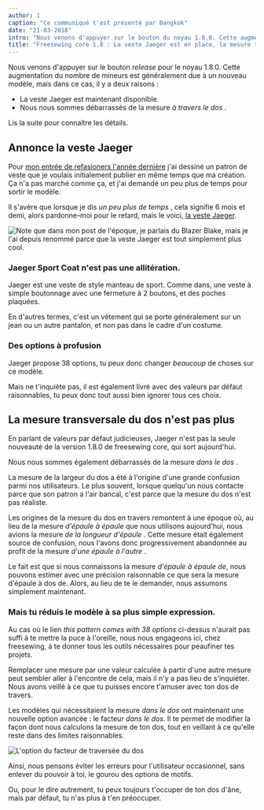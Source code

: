 ```yaml
---
author: 1
caption: "Ce communiqué t'est présenté par Bangkok"
date: "21-03-2018"
intro: "Nous venons d'appuyer sur le bouton du noyau 1.8.0. Cette augmentation du nombre de mineurs est généralement due à un nouveau modèle, mais dans ce cas, il y a deux raisons :"
title: "Freesewing core 1.8 : La veste Jaeger est en place, la mesure transversale du dos est supprimée."
---
```



Nous venons d'appuyer sur le bouton *release* pour le noyau 1.8.0. Cette augmentation du nombre de mineurs est généralement due à un nouveau modèle, mais dans ce cas, il y a deux raisons :

 - La veste Jaeger [](/patterns/jaeger) est maintenant disponible.
 - Nous nous sommes débarrassés de la mesure *à travers le dos* .

Lis la suite pour connaître les détails.

## Annonce la veste Jaeger

Pour [mon entrée de refasioners l'année dernière](/blog/the-refashioners-2017/) j'ai dessiné un patron de veste que je voulais initialement publier en même temps que ma création. Ça n'a pas marché comme ça, et j'ai demandé un peu plus de temps pour sortir le modèle.

Il s'avère que lorsque je dis *un peu plus de temps* , cela signifie 6 mois et demi, alors pardonne-moi pour le retard, mais le voici, [la veste Jaeger](/designs/jaeger).

![Note que dans mon post de l'époque, je parlais du Blazer Blake, mais je l'ai depuis renommé parce que la veste Jaeger est tout simplement plus cool.](https://posts.freesewing.org/uploads/jaeger_1cb91a3cd3.jpg)



### Jaeger Sport Coat n'est pas une allitération.

Jaeger est une veste de style manteau de sport. Comme dans, une veste à simple boutonnage avec une fermeture à 2 boutons, et des poches plaquées.

En d'autres termes, c'est un vêtement qui se porte généralement sur un jean ou un autre pantalon, et non pas dans le cadre d'un costume.

### Des options à profusion

Jaeger propose 38 options, tu peux donc changer *beaucoup* de choses sur ce modèle.

Mais ne t'inquiète pas, il est également livré avec des valeurs par défaut raisonnables, tu peux donc tout aussi bien ignorer tous ces choix.

## La mesure transversale du dos n'est pas plus

En parlant de valeurs par défaut judicieuses, Jaeger n'est pas la seule nouveauté de la version 1.8.0 de freesewing core, qui sort aujourd'hui.

Nous nous sommes également débarrassés de la mesure *dans le dos* .

La mesure de la largeur du dos a été à l'origine d'une grande confusion parmi nos utilisateurs. Le plus souvent, lorsque quelqu'un nous contacte parce que son patron a l'air bancal, c'est parce que la mesure du dos n'est pas réaliste.

Les origines de la mesure du dos en travers remontent à une époque où, au lieu de la mesure *d'épaule à épaule* que nous utilisons aujourd'hui, nous avions la mesure *de la longueur d'épaule* . Cette mesure était également source de confusion, nous l'avons donc progressivement abandonnée au profit de la mesure *d'une épaule à l'autre* .

Le fait est que si nous connaissons la mesure *d'épaule à épaule de*, nous pouvons estimer avec une précision raisonnable ce que sera la mesure d'épaule à dos de. Alors, au lieu de te le demander, nous assumons simplement maintenant.

### Mais tu réduis le modèle à sa plus simple expression.

Au cas où le lien *this pattern comes with 38 options* ci-dessus n'aurait pas suffi à te mettre la puce à l'oreille, nous nous engageons ici, chez freesewing, à te donner tous les outils nécessaires pour peaufiner tes projets.

Remplacer une mesure par une valeur calculée à partir d'une autre mesure peut sembler aller à l'encontre de cela, mais il n'y a pas lieu de s'inquiéter. Nous avons veillé à ce que tu puisses encore t'amuser avec ton dos de travers.

Les modèles qui nécessitaient la mesure *dans le dos* ont maintenant une nouvelle option avancée : le facteur *dans le dos*. Il te permet de modifier la façon dont nous calculons la mesure de ton dos, tout en veillant à ce qu'elle reste dans des limites raisonnables.

![L'option du facteur de traversée du dos](https://posts.freesewing.org/uploads/acrossback_60791a4392.png)


Ainsi, nous pensons éviter les erreurs pour l'utilisateur occasionnel, sans enlever du pouvoir à toi, le gourou des options de motifs.

Ou, pour le dire autrement, tu peux toujours t'occuper de ton dos d'âne, mais par défaut, tu n'as plus à t'en préoccuper.

